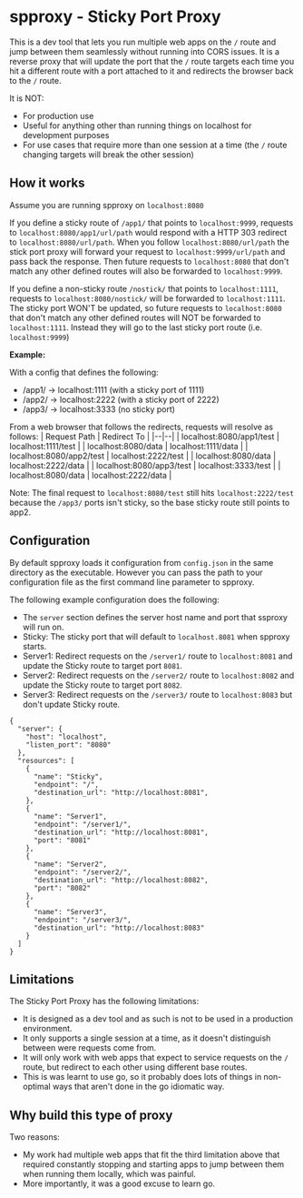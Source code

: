
# spproxy - Sticky Port Proxy

This is a dev tool that lets you run multiple web apps on the `/` route and jump between them seamlessly without running into CORS issues.  It is a reverse proxy that will update the port that the `/` route targets each time you hit a different route with a port attached to it and redirects the browser back to the `/` route.

It is NOT:
- For production use
- Useful for anything other than running things on localhost for development purposes
- For use cases that require more than one session at a time (the `/` route changing targets will break the other session)

## How it works

Assume you are running spproxy on `localhost:8080`

If you define a sticky route of `/app1/` that points to `localhost:9999`, requests to `localhost:8080/app1/url/path` would respond with a HTTP 303 redirect to `localhost:8080/url/path`.  When you follow `localhost:8080/url/path` the stick port proxy will forward your request to `localhost:9999/url/path` and pass back the response.  Then future requests to `localhost:8080` that don't match any other defined routes will also be forwarded to `localhost:9999`.

If you define a non-sticky route `/nostick/` that points to `localhost:1111`, requests to `localhost:8080/nostick/` will be forwarded to `localhost:1111`.  The sticky port WON'T be updated, so future requests to `localhost:8080` that don't match any other defined routes will NOT be forwarded to `localhost:1111`.  Instead they will go to the last sticky port route (i.e. `localhost:9999`)

**Example:**

With a config that defines the following:
- /app1/ -> localhost:1111 (with a sticky port of 1111)
- /app2/ -> localhost:2222 (with a sticky port of 2222)
- /app3/ -> localhost:3333 (no sticky port)

From a web browser that follows the redirects, requests will resolve as follows:
| Request Path | Redirect To |
|--|--|
| localhost:8080/app1/test | localhost:1111/test |
| localhost:8080/data | localhost:1111/data |
| localhost:8080/app2/test | localhost:2222/test |
| localhost:8080/data | localhost:2222/data |
| localhost:8080/app3/test | localhost:3333/test |
| localhost:8080/data | localhost:2222/data |

Note: The final request to `localhost:8080/test` still hits `localhost:2222/test` because the `/app3/` ports isn't sticky, so the base sticky route still points to app2.

## Configuration

By default spproxy loads it configuration from `config.json` in the same directory as the executable.  However you can pass the path to your configuration file as the first command line parameter to spproxy.

The following example configuration does the following:
- The `server` section defines the server host name and port that ssproxy will run on.
- Sticky: The sticky port that will default to `localhost.8081` when spproxy starts.
- Server1: Redirect requests on the `/server1/` route to `localhost:8081` and update the Sticky route to target port `8081`.
- Server2: Redirect requests on the `/server2/` route to `localhost:8082` and update the Sticky route to target port `8082`.
- Server3: Redirect requests on the `/server3/` route to `localhost:8083` but don't update Sticky route.

```
{
  "server": {
    "host": "localhost",
    "listen_port": "8080"
  },
  "resources": [
    {
      "name": "Sticky",
      "endpoint": "/",
      "destination_url": "http://localhost:8081",
    },
    {
      "name": "Server1",
      "endpoint": "/server1/",
      "destination_url": "http://localhost:8081",
      "port": "8081"
    },
    {
      "name": "Server2",
      "endpoint": "/server2/",
      "destination_url": "http://localhost:8082",
      "port": "8082"
    },
    {
      "name": "Server3",
      "endpoint": "/server3/",
      "destination_url": "http://localhost:8083"
    }
  ]
}
```

## Limitations

The Sticky Port Proxy has the following limitations:
- It is designed as a dev tool and as such is not to be used in a production environment.
- It only supports a single session at a time, as it doesn't distinguish between were requests come from.
- It will only work with web apps that expect to service requests on the `/` route, but redirect to each other using different base routes.
- This is was learnt to use go, so it probably does lots of things in non-optimal ways that aren't done in the go idiomatic way.

## Why build this type of proxy

Two reasons:
- My work had multiple web apps that fit the third limitation above that required constantly stopping and starting apps to jump between them when running them locally, which was painful.
- More importantly, it was a good excuse to learn go.
